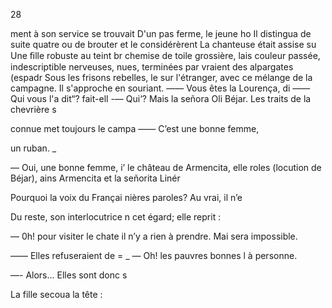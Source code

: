28

ment à son service se trouvait
D'un pas ferme, le jeune ho
Il distingua de suite quatre ou
de brouter et le considérèrent
La chanteuse était assise su
Une ﬁlle robuste au teint br
chemise de toile grossière, lais
couleur passée, indescriptible
nerveuses, nues, terminées par
vraient des alpargates (espadr
Sous les frisons rebelles, le
sur l'étranger, avec ce mélange
de la campagne.
Il s'approche en souriant.
—— Vous êtes la Lourença, di
—— Qui vous l'a dit“? fait-ell
-— Qui‘? Mais la señora Oli
Béjar.
Les traits de la chevrière s

connue met toujours le campa
—— C’est une bonne femme,

un ruban. _

— Oui, une bonne femme, i’
le château de Armencita, elle
roles (locution de Béjar), ains
Armencita et la señorita Linér

Pourquoi la voix du Françai
nières paroles? Au vrai, il n’e

Du reste, son interlocutrice n
cet égard; elle reprit :

— 0h! pour visiter le chate
il n’y a rien à prendre. Mai
sera impossible.

—— Elles refuseraient de =
_ — Oh! les pauvres bonnes l
à personne.

—- Alors... Elles sont donc s

La fille secoua la tête :

